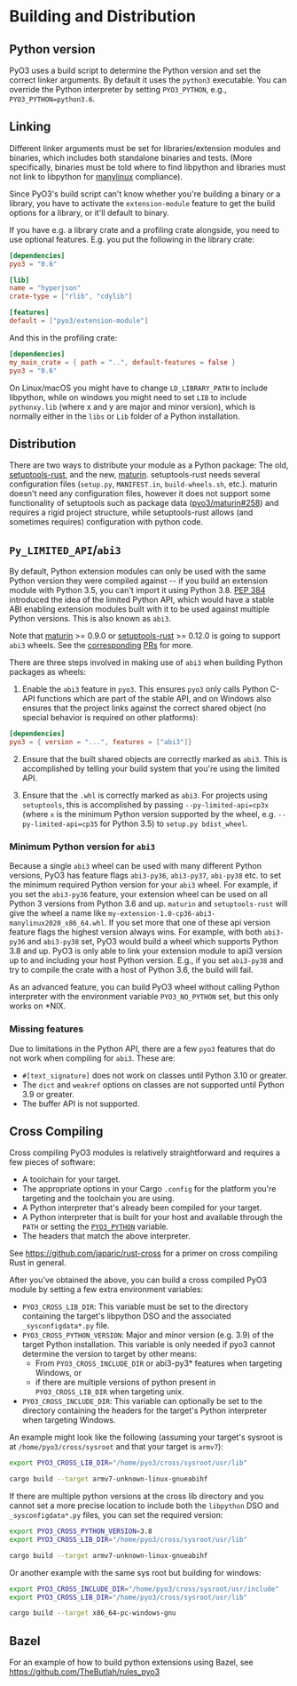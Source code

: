 # Building and Distribution

## Python version

PyO3 uses a build script to determine the Python version and set the correct linker arguments. By default it uses the `python3` executable. You can override the Python interpreter by setting `PYO3_PYTHON`, e.g., `PYO3_PYTHON=python3.6`.

## Linking

Different linker arguments must be set for libraries/extension modules and binaries, which includes both standalone binaries and tests. (More specifically, binaries must be told where to find libpython and libraries must not link to libpython for [manylinux](https://www.python.org/dev/peps/pep-0513/) compliance).

Since PyO3's build script can't know whether you're building a binary or a library, you have to activate the `extension-module` feature to get the build options for a library, or it'll default to binary.

If you have e.g. a library crate and a profiling crate alongside, you need to use optional features. E.g. you put the following in the library crate:

```toml
[dependencies]
pyo3 = "0.6"

[lib]
name = "hyperjson"
crate-type = ["rlib", "cdylib"]

[features]
default = ["pyo3/extension-module"]
```

And this in the profiling crate:

```toml
[dependencies]
my_main_crate = { path = "..", default-features = false }
pyo3 = "0.6"
```

On Linux/macOS you might have to change `LD_LIBRARY_PATH` to include libpython, while on windows you might need to set `LIB` to include `pythonxy.lib` (where x and y are major and minor version), which is normally either in the `libs` or `Lib` folder of a Python installation.

## Distribution

There are two ways to distribute your module as a Python package: The old, [setuptools-rust], and the new, [maturin]. setuptools-rust needs several configuration files (`setup.py`, `MANIFEST.in`, `build-wheels.sh`, etc.). maturin doesn't need any configuration files, however it does not support some functionality of setuptools such as package data ([pyo3/maturin#258](https://github.com/PyO3/maturin/issues/258)) and requires a rigid project structure, while setuptools-rust allows (and sometimes requires) configuration with python code.

## `Py_LIMITED_API`/`abi3`

By default, Python extension modules can only be used with the same Python version they were compiled against -- if you build an extension module with Python 3.5, you can't import it using Python 3.8. [PEP 384](https://www.python.org/dev/peps/pep-0384/) introduced the idea of the limited Python API, which would have a stable ABI enabling extension modules built with it to be used against multiple Python versions. This is also known as `abi3`.

Note that [maturin] >= 0.9.0 or [setuptools-rust] >= 0.12.0 is going to support `abi3` wheels.
See the [corresponding](https://github.com/PyO3/maturin/pull/353) [PRs](https://github.com/PyO3/setuptools-rust/pull/82) for more.

There are three steps involved in making use of `abi3` when building Python packages as wheels:

1. Enable the `abi3` feature in `pyo3`. This ensures `pyo3` only calls Python C-API functions which are part of the stable API, and on Windows also ensures that the project links against the correct shared object (no special behavior is required on other platforms):

```toml
[dependencies]
pyo3 = { version = "...", features = ["abi3"]}
```

2. Ensure that the built shared objects are correctly marked as `abi3`. This is accomplished by telling your build system that you're using the limited API.

3. Ensure that the `.whl` is correctly marked as `abi3`. For projects using `setuptools`, this is accomplished by passing `--py-limited-api=cp3x` (where `x` is the minimum Python version supported by the wheel, e.g. `--py-limited-api=cp35` for Python 3.5) to `setup.py bdist_wheel`.

### Minimum Python version for `abi3`

Because a single `abi3` wheel can be used with many different Python versions, PyO3 has feature flags `abi3-py36`, `abi3-py37`, `abi-py38` etc. to set the minimum required Python version for your `abi3` wheel.
For example, if you set the `abi3-py36` feature, your extension wheel can be used on all Python 3 versions from Python 3.6 and up. `maturin` and `setuptools-rust` will give the wheel a name like `my-extension-1.0-cp36-abi3-manylinux2020_x86_64.whl`.
If you set more that one of these api version feature flags the highest version always wins. For example, with both `abi3-py36` and `abi3-py38` set, PyO3 would build a wheel which supports Python 3.8 and up.
PyO3 is only able to link your extension module to api3 version up to and including your host Python version. E.g., if you set `abi3-py38` and try to compile the crate with a host of Python 3.6, the build will fail.

As an advanced feature, you can build PyO3 wheel without calling Python interpreter with
the environment variable `PYO3_NO_PYTHON` set, but this only works on \*NIX.

### Missing features

Due to limitations in the Python API, there are a few `pyo3` features that do
not work when compiling for `abi3`. These are:

- `#[text_signature]` does not work on classes until Python 3.10 or greater.
- The `dict` and `weakref` options on classes are not supported until Python 3.9 or greater.
- The buffer API is not supported.

## Cross Compiling

Cross compiling PyO3 modules is relatively straightforward and requires a few pieces of software:

* A toolchain for your target.
* The appropriate options in your Cargo `.config` for the platform you're targeting and the toolchain you are using.
* A Python interpreter that's already been compiled for your target.
* A Python interpreter that is built for your host and available through the `PATH` or setting the [`PYO3_PYTHON`](#python-version) variable.
* The headers that match the above interpreter.

See https://github.com/japaric/rust-cross for a primer on cross compiling Rust in general.

After you've obtained the above, you can build a cross compiled PyO3 module by setting a few extra environment variables:

* `PYO3_CROSS_LIB_DIR`: This variable must be set to the directory containing the target's libpython DSO and the associated `_sysconfigdata*.py` file.
* `PYO3_CROSS_PYTHON_VERSION`: Major and minor version (e.g. 3.9) of the target Python installation. This variable is only needed if pyo3 cannot determine the version to target by other means:
  - From `PYO3_CROSS_INCLUDE_DIR` or abi3-py3* features when targeting Windows, or
  - if there are multiple versions of python present in `PYO3_CROSS_LIB_DIR` when targeting unix.
* `PYO3_CROSS_INCLUDE_DIR`: This variable can optionally be set to the directory containing the headers for the target's Python interpreter when targeting Windows.

An example might look like the following (assuming your target's sysroot is at `/home/pyo3/cross/sysroot` and that your target is `armv7`):

```sh
export PYO3_CROSS_LIB_DIR="/home/pyo3/cross/sysroot/usr/lib"

cargo build --target armv7-unknown-linux-gnueabihf
```

If there are multiple python versions at the cross lib directory and you cannot set a more precise location to include both the `libpython` DSO and `_sysconfigdata*.py` files, you can set the required version:
```sh
export PYO3_CROSS_PYTHON_VERSION=3.8
export PYO3_CROSS_LIB_DIR="/home/pyo3/cross/sysroot/usr/lib"

cargo build --target armv7-unknown-linux-gnueabihf
```

Or another example with the same sys root but building for windows:
```sh
export PYO3_CROSS_INCLUDE_DIR="/home/pyo3/cross/sysroot/usr/include"
export PYO3_CROSS_LIB_DIR="/home/pyo3/cross/sysroot/usr/lib"

cargo build --target x86_64-pc-windows-gnu
```

## Bazel

For an example of how to build python extensions using Bazel, see https://github.com/TheButlah/rules_pyo3


[maturin]: https://github.com/PyO3/maturin
[setuptools-rust]: https://github.com/PyO3/setuptools-rust

